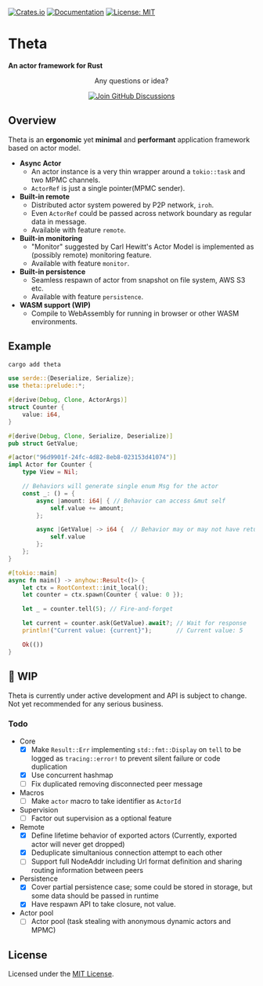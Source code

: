 [![Crates.io](https://img.shields.io/crates/v/theta.svg)](https://crates.io/crates/theta)
[![Documentation](https://docs.rs/theta/badge.svg)](https://docs.rs/theta)
[![License: MIT](https://img.shields.io/badge/License-MIT-yellow.svg)](https://opensource.org/licenses/MIT)

# Theta

**An actor framework for Rust**


<div align="center">
  <p>Any questions or idea?</p>
  <a href="https://github.com/cwahn/theta/discussions">
    <img alt="Join GitHub Discussions"
         src="https://img.shields.io/static/v1?label=&message=Join%20GitHub%20Discussions&color=0969da&style=flat&logo=github&logoColor=white"
         style="user-select: none; -webkit-user-select: none; -moz-user-select: none; -ms-user-select: none;">
  </a>
</div>


## Overview
Theta is an **ergonomic** yet **minimal** and **performant** application framework based on actor model.

- **Async Actor**
  - An actor instance is a very thin wrapper around a `tokio::task` and two MPMC channels.
  - `ActorRef` is just a single pointer(MPMC sender).
- **Built-in remote**
  - Distributed actor system powered by P2P network, `iroh`.
  - Even `ActorRef` could be passed across network boundary as regular data in message.
  - Available with feature `remote`.
- **Built-in monitoring**
  - "Monitor" suggested by Carl Hewitt's Actor Model is implemented as (possibly remote) monitoring feature.
  - Available with feature `monitor`.
- **Built-in persistence**
  - Seamless respawn of actor from snapshot on file system, AWS S3 etc.
  - Available with feature `persistence`.
- **WASM support (WIP)**
  - Compile to WebAssembly for running in browser or other WASM environments.

<!-- ## Motivation
Rust is powerful language with full control over low-level details, but raw threads and tasks are very fragile and error-prone. A couple different kinds of threads and tasks with synchronization primitives are managable, but what if there are tens or hundreds of them? Can you be sure there is no deadlock or starvation? Even if you can, what about your team and community? Lastly would it be flexible enough to respond to evolving demands or the users? -->

## Example
```sh
cargo add theta
```

```rust
use serde::{Deserialize, Serialize};
use theta::prelude::*;

#[derive(Debug, Clone, ActorArgs)]
struct Counter {
    value: i64,
}

#[derive(Debug, Clone, Serialize, Deserialize)]
pub struct GetValue;

#[actor("96d9901f-24fc-4d82-8eb8-023153d41074")]
impl Actor for Counter {
    type View = Nil;

    // Behaviors will generate single enum Msg for the actor
    const _: () = {
        async |amount: i64| { // Behavior can access &mut self
            self.value += amount;
        };

        async |GetValue| -> i64 {  // Behavior may or may not have return
            self.value 
        };
    };
}

#[tokio::main]
async fn main() -> anyhow::Result<()> {
    let ctx = RootContext::init_local();
    let counter = ctx.spawn(Counter { value: 0 });

    let _ = counter.tell(5); // Fire-and-forget

    let current = counter.ask(GetValue).await?; // Wait for response
    println!("Current value: {current}");       // Current value: 5

    Ok(())
}
```


## 🚧 WIP
Theta is currently under active development and API is subject to change. Not yet recommended for any serious business.
### Todo
- Core
  - [x] Make `Result::Err` implementing `std::fmt::Display` on `tell` to be logged as `tracing::error!` to prevent silent failure or code duplication
  - [x] Use concurrent hashmap
  - [ ] Fix duplicated removing disconnected peer message
- Macros
  - [ ] Make `actor` macro to take identifier as `ActorId`
- Supervision
  - [ ] Factor out supervision as a optional feature
- Remote
  - [x] Define lifetime behavior of exported actors (Currently, exported actor will never get dropped)
  - [x] Deduplicate simultanious connection attempt to each other
  - [ ] Support full NodeAddr including Url format definition and sharing routing information between peers
- Persistence
  - [x] Cover partial persistence case; some could be stored in storage, but some data should be passed in runtime
  - [x] Have respawn API to take closure, not value.
- Actor pool
  - [ ] Actor pool (task stealing with anonymous dynamic actors and MPMC)

## License

Licensed under the [MIT License](LICENSE).